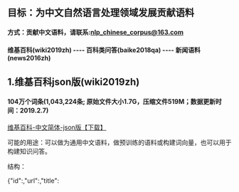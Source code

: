 
目标：为中文自然语言处理领域发展贡献语料
-------------------------------------------------------------------------

#### 方式：贡献中文语料，请联系:nlp_chinese_corpus@163.com


#### 维基百科(wiki2019zh) ---- 百科类问答(baike2018qa) ---- 新闻语料(news2016zh)

1.维基百科json版(wiki2019zh)
-------------------------------------------------------------------------

#### 104万个词条(1,043,224条; 原始文件大小1.7G，压缩文件519M；数据更新时间：2019.2.7)

<a href="https://pan.baidu.com/s/1uPMlIY3vhusdnhAge318TA">维基百科-中文简体-json版【下载】</a>

可能的用途：可以做为通用中文语料，做预训练的语料或构建词向量，也可以用于构建知识问答。

结构：

{"id":<id>,"url":<url>,"title":<title>,"text":<text>} 其中，title是词条的标题，text是正文；通过"\n\n"换行。

例子：

    {"id": "53", "url": "https://zh.wikipedia.org/wiki?curid=53", "title": "经济学", "text": "经济学\n\n经济学是一门对产品和服务的生产、分配以及消费进行研究的社会科学。西方语言中的“经济学”一词源于古希腊的。\n\n经济学注重的是研究经济行为者在一个经济体系下的行为，以及他们彼此之间的互动。在现代，经济学的教材通常将这门领域的研究分为总体经济学和个体经济学。微观经济学检视一个社会里基本层次的行为，包括个体的行为者（例如个人、公司、买家或卖家）以及与市场的互动。而宏观经济学则分析整个经济体和其议题，包括失业、通货膨胀、经济成长、财政和货币政策等。..."}

效果：

    经济学
    经济学是一门对产品和服务的生产、分配以及消费进行研究的社会科学。西方语言中的“经济学”一词源于古希腊的。
    经济学注重的是研究经济行为者在一个经济体系下的行为，以及他们彼此之间的互动。在现代，经济学的教材通常将这门领域的研究分为总体经济学和个体经济学。微观经济学检视一个社会里基本层次的行为，包括个体的行为者（例如个人、公司、买家或卖家）以及与市场的互动。而宏观经济学则分析整个经济体和其议题，包括失业、通货膨胀、经济成长、财政和货币政策等。
    其他的对照还包括了实证经济学（研究「是什么」）以及规范经济学（研究「应该是什么」）、经济理论与实用经济学、行为经济学与理性选择经济学、主流经济学（研究理性-个体-均衡等）与非主流经济学（研究体制-历史-社会结构等）。
    经济学的分析也被用在其他各种领域上，主要领域包括了商业、金融、和政府等，但同时也包括了如健康、犯罪、教育、法律、政治、社会架构、宗教、战争、和科学等等。到了21世纪初，经济学在社会科学领域各方面不断扩张影响力，使得有些学者讽刺地称其为「经济学帝国主义」。
    在现代对于经济学的定义有数种说法，其中有许多说法因为发展自不同的领域或理论而有截然不同的定义，苏格兰哲学家和经济学家亚当·斯密在1776年将政治经济学定义为「国民财富的性质和原因的研究」，他说：
    让-巴蒂斯特·赛伊在1803年将经济学从公共政策里独立出来，并定义其为对于财富之生产、分配、和消费的学问。另一方面，托马斯·卡莱尔则讽刺的称经济学为「忧郁的科学」（Dismal science），不过这一词最早是由马尔萨斯在1798年提出。约翰·斯图尔特·密尔在1844年提出了一个以社会科学定义经济学的角度：
    .....

<img src="https://github.com/brightmart/nlp_chinese_corpus/blob/master/resources/wiki_zh.jpg"  width="90%" height="90%" />



2.百科类问答json版(baike2018qa)
-------------------------------------------------------------------------

#### 150万个问答( 原始数据1G多，压缩文件663M；数据更新时间：2018年)

<a href='https://pan.baidu.com/s/12TCEwC_Q3He65HtPKN17cA'>点此下载</a>，密码:fu45


#### 数据描述

含有150万个问题和答案，每个问题属于一个类别。总共有492个类别，其中频率达到或超过10次的类别有434个。

数据集划分：数据去重并分成三个部分。训练集：142.5万；验证集：4.5万；测试集，数万，不提供下载。

可能的用途：可以做为通用中文语料，训练词向量或做为预训练的语料；也可以用于构建百科类问答；其中类别信息比较有用，可以用于做监督训练，从而构建

更好句子表示的模型、句子相似性任务等。

结构：

    {"qid":<qid>,"category":<category>,"title":<title>,"desc":<desc>,"answer":<answer>}
    
    其中，category是问题的类型，title是问题的标题，desc是问题的描述，可以为空或与标题内容一致。

例子：
    
    {"qid": "qid_2540946131115409959", "category": "生活知识", "title": "冬天进补好一些呢，还是夏天进步好啊？ ", "desc": "", "answer": "你好！\r\r当然是冬天进补好的了，夏天人体的胃处于收缩状态，不适宜大量的进补，所以我们有时候说：“夏天就要吃些清淡的，就是这个道理的。”\r\r不过，秋季进补要注意“四忌” 一忌多多益善。任何补药服用过量都有害。认为“多吃补药，有病治病，无病强身”是不的。过量进补会加重脾胃、肝脏负担。在夏季里，人们由于喝冷饮，常食冻品，多有脾胃功能减弱的现象，这时候如果突然大量进补，会骤然加重脾胃及肝脏的负担，使长期处于疲弱的消化器官难于承受，导致消化器官功能紊乱。 \r\r二忌以药代食。重药物轻食物的做法是不科学的，许多食物也是好的滋补品。如多吃荠菜可治疗高血压；多吃萝卜可健胃消食，顺气宽胸；多吃山药能补脾胃。日常食用的胡桃、芝麻、花生、红枣、扁豆等也是进补的佳品。\r\r三忌越贵越好。每个人的身体状况不同，因此与之相适应的补品也是不同的。价格昂贵的补品如燕窝、人参之类并非对每个人都适合。每种进补品都有一定的对象和适应症，应以实用有效为滋补原则，缺啥补啥。 \r\r四忌只补肉类。秋季适当食用牛羊肉进补效果好。但经过夏季后，由于脾胃尚未完全恢复到正常功能，因此过于油腻的食品不易消化吸收。另外，体内过多的脂类、糖类等物质堆积可能诱发心脑血管病。"}
  

<img src="https://github.com/brightmart/nlp_chinese_corpus/blob/master/resources/baike_qa.png"  width="100%" height="100%" />


#### 公开评测：

欢迎报告模型在验证集上的准确率。任务1： 类别预测。

报告包括：#1）验证集上准确率；#2）采用的模型、方法描述、运行方式，1页PDF；#3）可运行的源代码(可选)

基于#2和#3，我们会在测试集上做测试，并报告测试集上的准确率；只提供了#1和#2的队伍，验证集上的成绩依然可以被显示出来，但会被标记为未验证。


3.新闻语料json版(news2016zh)
-------------------------------------------------------------------------

#### 250万篇新闻( 原始数据9G，压缩文件3.6G；新闻内容跨度：2014-2016年)

<a href=''>点此下载</a>，密码: 

#### 数据描述

包含了250万篇新闻。新闻来源涵盖了6.3万个媒体，含标题、关键词、描述、正文。

数据集划分：数据去重并分成三个部分。训练集：243万；验证集：7.7万；测试集，数万，不提供下载。

可能的用途：

    可以做为【通用中文语料】，训练【词向量】或做为【预训练】的语料；
   
    也可以用于训练【标题生成】模型，或训练【关键词生成】模型（选关键词内容不同于标题的数据）；

    亦可以通过新闻渠道区分出新闻的类型。

结构：

    {'news_id': <news_id>,'title':<title>,'content':<content>,'source': <source>,'time':<time>,'keywords': <keywords>,'desc': <desc>, 'desc': <desc>}

    其中，title是新闻标题，content是正文，keywords是关键词，desc是描述，source是新闻的来源，time是发布时间

例子：
    
    {"news_id": "610130831", "keywords": "导游，门票","title": "故宫淡季门票40元 “黑导游”卖外地客140元", "desc": "近日有网友微博爆料称，故宫午门广场售票处出现“黑导游”，专门向外地游客出售高价门票。昨日，记者实地探访故宫，发现“黑导游”确实存在。窗口出售", "source": "新华网", "time": "03-22 12:00", "content": "近日有网友微博爆料称，故宫午门广场售票处出现“黑导游”，专门向外地游客出售高价门票。昨日，记者实地探访故宫，发现“黑导游”确实存在。窗口出售40元的门票，被“黑导游”加价出售，最高加到140元。故宫方面表示，请游客务必通过正规渠道购买门票，避免上当受骗遭受损失。目前单笔门票购买流程不过几秒钟，耐心排队购票也不会等待太长时间。....再反弹”的态势，打击黑导游需要游客配合，通过正规渠道购买门票。"}
  

<img src="https://github.com/brightmart/nlp_chinese_corpus/blob/master/resources/news2016zh.png"  width="100%" height="100%" />


Contribution/贡献语料
-------------------------------------------------------------------------

贡献中文语料，请发送邮件至nlp_chinese_corpus@163.com

add your chinese corpus here by sending us an email



Reference
-------------------------------------------------------------------------

1. <a href='https://github.com/AimeeLee77/wiki_zh_word2vec'>利用Python构建Wiki中文语料词向量模型试验</a>

2. <a href='https://github.com/attardi/wikiextractor'>A tool for extracting plain text from Wikipedia dumps</a>

3. <a href='https://github.com/yichen0831/opencc-python'>Open Chinese convert (OpenCC) in pure Python:開放中文轉換</a>

4. <a href='https://dumps.wikimedia.org/zhwiki/latest/'>dumps of wiki, latest in chinese</a>


